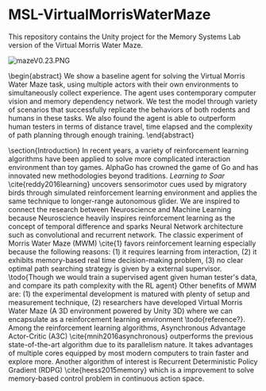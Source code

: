 # MSL-VirtualMorrisWaterMaze
This repository contains the Unity project for the Memory Systems Lab version of the Virtual Morris Water Maze.


![mazeV0.23.PNG](http://upload-images.jianshu.io/upload_images/1873837-cd7fcce8963d40ef.PNG?imageMogr2/auto-orient/strip%7CimageView2/2/w/1240)

\begin{abstract}
We show a baseline agent for solving the Virtual Morris Water Maze task, using multiple actors with their own environments to simultaneously collect experience. The agent uses contemporary computer vision and memory dependency network. We test the model through variety of scenarios that successfully replicate the behaviors of both rodents and humans in these tasks. We also found the agent is able to outperform human testers in terms of distance travel, time elapsed and the complexity of path planning through enough training.
\end{abstract}

\section{Introduction}
In recent years, a variety of reinforcement learning algorithms have been applied to solve more complicated interaction environment than toy games. AlphaGo has crowned the game of Go and has innovated new methodologies beyond traditions. $Learning$ $to$ $Soar$ \cite{reddy2016learning} uncovers sensorimotor cues used by migratory birds through simulated reinforcement learning environment and applies the same technique to longer-range autonomous glider. We are inspired to connect the research between Neuroscience and Machine Learning because Neuroscience heavily inspires reinforcement learning as the concept of temporal difference and sparks Neural Network architecture such as convolutional and recurrent network. The classic experiment of Morris Water Maze (MWM) \cite{1} favors reinforcement learning especially because the following reasons: (1) it requires learning from interaction, (2) it exhibits memory-based real time decision-making problem, (3) no clear optimal path searching strategy is given by a external supervisor. \todo{Though we would train a supervised agent given human tester's data, and compare its path complexity with the RL agent} Other benefits of MWM are: (1) the experimental development is matured with plenty of setup and measurement technique, (2) researchers have developed Virtual Morris Water Maze (A 3D environment powered by Unity 3D) where we can encapsulate as a reinforcement learning environment \todo{reference?}. Among the reinforcement learning algorithms, Asynchronous Advantage Actor-Critic (A3C) \cite{mnih2016asynchronous} outperforms the previous state-of-the-art algorithm due to its parallelism nature. It takes advantages of multiple cores equipped by most modern computers to train faster and explore more. Another algorithm of interest is Recurrent Deterministic Policy Gradient (RDPG) \cite{heess2015memory} which is a improvement to solve memory-based control problem in continuous action space. 
